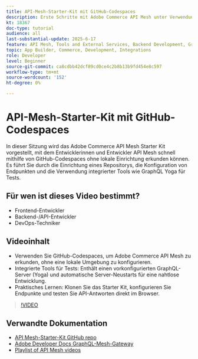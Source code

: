 ```yaml
---
title: API-Mesh-Starter-Kit mit GitHub-Codespaces
description: Erste Schritte mit Adobe Commerce API Mesh unter Verwendung eines GitHub-basierten Starter Kits - kein lokales Setup erforderlich.
kt: 18367
doc-type: tutorial
audience: all
last-substantial-update: 2025-6-17
feature: API Mesh, Tools and External Services, Backend Development, GraphQL, Storefront
topic: App Builder, Commerce, Development, Integrations
role: Developer
level: Beginner
source-git-commit: ca8cdbb42dcf89cd0ce4c2b8b13b9fd454e8c597
workflow-type: tm+mt
source-wordcount: '152'
ht-degree: 0%

---
```



# API-Mesh-Starter-Kit mit GitHub-Codespaces

In dieser Sitzung wird das Adobe Commerce API Mesh Starter Kit vorgestellt, mit dem Entwicklerinnen und Entwickler API Mesh schnell mithilfe von GitHub-Codespaces ohne lokale Einrichtung erkunden können. Es führt Sie durch die Einrichtung eines Repositorys, die Konfiguration von Endpunkten und die Verwendung integrierter Tools wie GraphQL Yoga für Tests.

## Für wen ist dieses Video bestimmt?

* Frontend-Entwickler
* Backend-/API-Entwickler
* DevOps-Techniker

## Videoinhalt

* Verwenden Sie GitHub-Codespaces, um Adobe Commerce API Mesh zu erkunden, ohne eine lokale Umgebung zu konfigurieren.
* Integrierte Tools für Tests: Enthält einen vorkonfigurierten GraphQL-Server (Yoga) und automatische Server-Neustarts für eine nahtlose Entwicklung.
* Praktisches Lernen: Klonen Sie das Starter Kit, konfigurieren Sie Endpunkte und testen Sie API-Antworten direkt im Browser.

>[!VIDEO](https://video.tv.adobe.com/v/3464026?learn=on&enablevpops&captions=ger)

## Verwandte Dokumentation

* [API Mesh-Starter-Kit GitHub repo](https://github.com/adobe-commerce/api-mesh-starter-kit)
* [Adobe Developer Docs GraphQL-Mesh-Gateway](https://developer.adobe.com/graphql-mesh-gateway/)
* [Playlist of API Mesh videos](https://experienceleague.adobe.com/de/playlists/commerce-get-started-app-builder-and-api-mesh)

